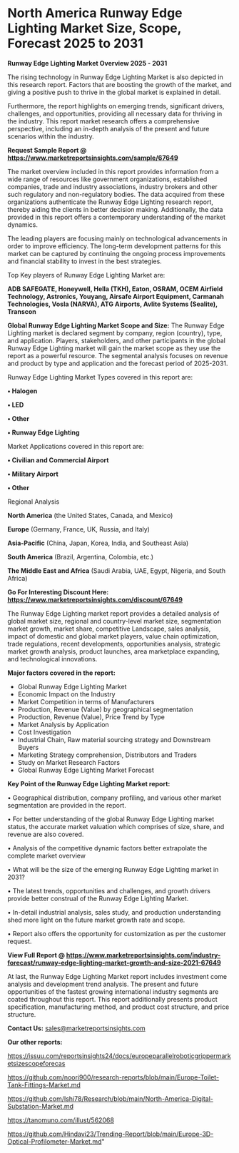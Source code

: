 # North America Runway Edge Lighting Market Size, Scope, Forecast 2025 to 2031

<Strong> Runway Edge Lighting Market Overview 2025 - 2031</strong>

The rising technology in Runway Edge Lighting Market is also depicted in this research report. Factors that are boosting the growth of the market, and giving a positive push to thrive in the global market is explained in detail.

Furthermore, the report highlights on emerging trends, significant drivers, challenges, and opportunities, providing all necessary data for thriving in the industry. This report market research offers a comprehensive perspective, including an in-depth analysis of the present and future scenarios within the industry.

<strong>Request Sample Report @ <a href=https://www.marketreportsinsights.com/sample/67649>https://www.marketreportsinsights.com/sample/67649</a></strong>

The market overview included in this report provides information from a wide range of resources like government organizations, established companies, trade and industry associations, industry brokers and other such regulatory and non-regulatory bodies. The data acquired from these organizations authenticate the Runway Edge Lighting research report, thereby aiding the clients in better decision making. Additionally, the data provided in this report offers a contemporary understanding of the market dynamics.

The leading players are focusing mainly on technological advancements in order to improve efficiency. The long-term development patterns for this market can be captured by continuing the ongoing process improvements and financial stability to invest in the best strategies.

Top Key players of Runway Edge Lighting Market are:

<strong>ADB SAFEGATE, Honeywell, Hella (TKH), Eaton, OSRAM, OCEM Airfield Technology, Astronics, Youyang, Airsafe Airport Equipment, Carmanah Technologies, Vosla (NARVA), ATG Airports, Avlite Systems (Sealite), Transcon</strong>

<strong><b>Global Runway Edge Lighting Market Scope and Size:</b></strong>
The Runway Edge Lighting market is declared segment by company, region (country), type, and application. Players, stakeholders, and other participants in the global Runway Edge Lighting market will gain the market scope as they use the report as a powerful resource. The segmental analysis focuses on revenue and product by type and application and the forecast period of 2025-2031.

Runway Edge Lighting Market Types covered in this report are:

<strong>• Halogen

• LED

• Other

• Runway Edge Lighting</strong>

Market Applications covered in this report are:

<strong>• Civilian and Commercial Airport

• Military Airport

• Other</strong> 

Regional Analysis

<strong>North America</strong> (the United States, Canada, and Mexico)

<strong>Europe</strong> (Germany, France, UK, Russia, and Italy)

<strong>Asia-Pacific</strong> (China, Japan, Korea, India, and Southeast Asia)

<strong>South America</strong> (Brazil, Argentina, Colombia, etc.)

<strong>The Middle East and Africa</strong> (Saudi Arabia, UAE, Egypt, Nigeria, and South Africa)

<strong>Go For Interesting Discount Here: <a href=https://www.marketreportsinsights.com/discount/67649>https://www.marketreportsinsights.com/discount/67649</a></strong>

The Runway Edge Lighting market report provides a detailed analysis of global market size, regional and country-level market size, segmentation market growth, market share, competitive Landscape, sales analysis, impact of domestic and global market players, value chain optimization, trade regulations, recent developments, opportunities analysis, strategic market growth analysis, product launches, area marketplace expanding, and technological innovations.

<strong><b>Major factors covered in the report:</b></strong>
<ul>
  <li>Global Runway Edge Lighting Market </li>
  <li>Economic Impact on the Industry</li>
  <li>Market Competition in terms of Manufacturers</li>
  <li>Production, Revenue (Value) by geographical segmentation</li>
  <li>Production, Revenue (Value), Price Trend by Type</li>
  <li>Market Analysis by Application</li>
  <li>Cost Investigation</li>
  <li>Industrial Chain, Raw material sourcing strategy and Downstream Buyers</li>
  <li>Marketing Strategy comprehension, Distributors and Traders</li>
  <li>Study on Market Research Factors</li>
  <li>Global Runway Edge Lighting Market Forecast</li>
</ul>

<strong><b>Key Point of the Runway Edge Lighting Market report:</b></strong>

• Geographical distribution, company profiling, and various other market segmentation are provided in the report.

• For better understanding of the global Runway Edge Lighting market status, the accurate market valuation which comprises of size, share, and revenue are also covered.

• Analysis of the competitive dynamic factors better extrapolate the complete market overview

• What will be the size of the emerging Runway Edge Lighting market in 2031?

• The latest trends, opportunities and challenges, and growth drivers provide better construal of the Runway Edge Lighting Market.

• In-detail industrial analysis, sales study, and production understanding shed more light on the future market growth rate and scope.

• Report also offers the opportunity for customization as per the customer request.

<strong><b>View Full Report @ <a href=https://www.marketreportsinsights.com/industry-forecast/runway-edge-lighting-market-growth-and-size-2021-67649>https://www.marketreportsinsights.com/industry-forecast/runway-edge-lighting-market-growth-and-size-2021-67649</a></b></strong>


At last, the Runway Edge Lighting Market report includes investment come analysis and development trend analysis. The present and future opportunities of the fastest growing international industry segments are coated throughout this report. This report additionally presents product specification, manufacturing method, and product cost structure, and price structure.

<strong>Contact Us:</strong>
sales@marketreportsinsights.com

<strong>Our other reports:</strong>

<a href=https://issuu.com/reportsinsights24/docs/europeparallelroboticgrippermarketsizescopeforecas>https://issuu.com/reportsinsights24/docs/europeparallelroboticgrippermarketsizescopeforecas</a>

<a href=https://github.com/noori900/research-reports/blob/main/Europe-Toilet-Tank-Fittings-Market.md>https://github.com/noori900/research-reports/blob/main/Europe-Toilet-Tank-Fittings-Market.md</a>

<a href=https://github.com/Ishi78/Research/blob/main/North-America-Digital-Substation-Market.md>https://github.com/Ishi78/Research/blob/main/North-America-Digital-Substation-Market.md</a>

<a href=https://tanomuno.com/illust/562068>https://tanomuno.com/illust/562068</a>

<a href=https://github.com/Hindavi23/Trending-Report/blob/main/Europe-3D-Optical-Profilometer-Market.md>https://github.com/Hindavi23/Trending-Report/blob/main/Europe-3D-Optical-Profilometer-Market.md</a>"
